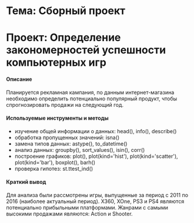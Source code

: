 # Тема: Сборный проект
# Проект: Определение закономерностей успешности компьютерных игр

#### Описание
Планируется рекламная кампания, по данным интернет-магазина необходимо определить потенциально популярный продукт, чтобы спрогнозировать продажи на следующий год.

#### Используемые инструменты и методы
* изучение общей информации о данных: head(), info(), describe()
* обработка пропущенных значений: isna()
* замена типов данных: astype(), to_datetime()
* анализ данных: groupby(), sort_values(), isin(), corr()
* построение графиков: plot(), plot(kind='hist'), plot(kind='scatter'), plot(kind='bar'), boxplot(), barh()
* проверка гипотез: st.ttest_ind()

#### Краткий вывод
Для анализа были рассмотрены игры, выпущенные за период с 2011 по 2016 (наиболее актуальный период).
X360, XOne, PS3 и PS4 являются потенциально прибыльными платформами. Жанрами с самыми высокими продажами являются: Action и Shooter.

